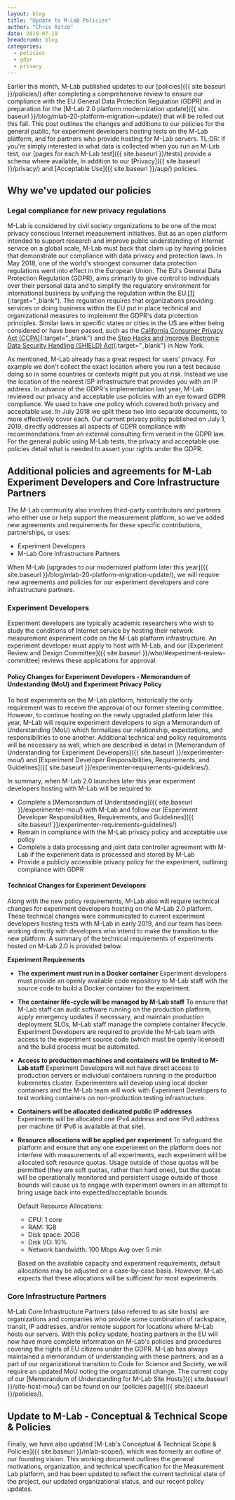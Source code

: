 ```yaml
---
layout: blog
title: "Update to M-Lab Policies"
author: "Chris Ritzo"
date: 2019-07-19
breadcrumb: blog
categories:
  - policies
  - gdpr
  - privacy
---
```


Earlier this month, M-Lab published updates to our [policies]({{ site.baseurl }}/policies/) after completing a comprehensive review to ensure our compliance with the EU General Data Protection Regulation (GDPR) and in preparation for the [M-Lab 2.0 platform modernization update]({{ site. baseurl }}/blog/mlab-20-platform-migration-update/) that will be rolled out this fall. This post outlines the changes and additions to our policies for the general public, for experiment developers hosting tests on the M-Lab platform, and for partners who provide hosting for M-Lab servers.<!--more--> TL;DR: If you're simply interested in what data is collected when you run an M-Lab test, our [pages for each M-Lab test]({{ site.baseurl }}/tests) provide a schema where available, in addition to our [Privacy]({{ site.baseurl }}/privacy/) and [Acceptable Use]({{ site.baseurl }}/aup/) policies.

## Why we've updated our policies

### Legal compliance for new privacy regulations

M-Lab is considered by civil society organizations to be one of the most privacy conscious Internet measurement initiatives. But as an open platform intended to support research and improve public understanding of Internet service on a global scale, M-Lab must back that claim up by having policies that demonstrate our compliance with data privacy and protection laws. In May 2018, one of the world's strongest consumer data protection regulations went into effect in the European Union. The EU's General Data Protection Regulation (GDPR), aims primarily to give control to individuals over their personal data and to simplify the regulatory environment for international business by unifying the regulation within the EU.[\[1\]](http://data.consilium.europa.eu/doc/document/ST-9565-2015-INIT/en/pdf){:target="_blank"}. The regulation requires that organizations providing services or doing business within the EU put in place technical and organizational measures to implement the GDPR's data protection principles. Similar laws in specific states or cities in the US are either being considered or have been passed, such as the [California Consumer Privacy Act (CCPA)](https://www.oag.ca.gov/privacy/ccpa){:target="_blank"} and the [Stop Hacks and Improve Electronic Data Security Handling (SHIELD) Act](https://www.nysenate.gov/legislation/bills/2019/s5642){:target="_blank"} in New York.

As mentioned, M-Lab already has a great respect for users' privacy. For example we don't collect the exact location where you run a test because doing so in some countries or contexts might put you at risk. Instead we use the location of the nearest ISP infrastructure that provides you with an IP address. In advance of the GDPR's implementation last year, M-Lab reviewed our privacy and acceptable use policies with an eye toward GDPR compliance. We used to have one policy which covered both privacy and acceptable use. In July 2018 we split these two into separate documents, to more effectively cover each. Our current privacy policy published on July 1, 2019, directly addresses all aspects of GDPR compliance with recommendations from an external consulting firm versed in the GDPR law. For the general public using M-Lab tests, the privacy and acceptable use policies detail what is needed to assert your rights under the GDPR.

## Additional policies and agreements for M-Lab Experiment Developers and Core Infrastructure Partners

The M-Lab community also involves third-party contributors and partners who either use or help support the measurement platform, so we've added new agreements and requirements for these specific contributions, partnerships, or uses:

* Experiment Developers
* M-Lab Core Infrastructure Partners

When M-Lab [upgrades to our modernized platform later this year]({{ site.baseurl }}/blog/mlab-20-platform-migration-update/), we will require new agreements and policies for our experiment developers and core infrastructure partners.

### Experiment Developers

Experiment developers are typically academic researchers who wish to study the conditions of Internet service by hosting their network measurement experiment code on the M-Lab platform infrastructure. An experiment developer must apply to host with M-Lab, and our [Experiment Review and Design Committee]({{ site.baseurl }}/who/#experiment-review-committee) reviews these applications for approval.

#### Policy Changes for Experiment Developers - Memorandum of Undestanding (MoU) and Experiment Privacy Policy

To host experiments on the M-Lab platform, historically the only requirement was to receive the approval of our former steering committee. However, to continue hosting on the newly upgraded platform later this year, M-Lab will require experiment developers to sign a Memorandum of Understanding (MoU) which formalizes our relationship, expectations, and responsibilities to one another. Additional technical and policy requirements will be necessary as well, which are described in detail in [Memorandum of Understanding for Experiment Developers]({{ site.baseurl }}/experimenter-mou/) and [Experiment Developer Responsibilities, Requirements, and Guidelines]({{ site.baseurl }}/experimenter-requirements-guidelines/).

In summary, when M-Lab 2.0 launches later this year experiment developers hosting with M-Lab will be required to:

* Complete a [Memorandum of Understanding]({{ site.baseurl }}/experimenter-mou/) with M-Lab and follow our [Experiment Developer Responsibilities, Requirements, and Guidelines]({{ site.baseurl }}/experimenter-requirements-guidelines/)
* Remain in compliance with the M-Lab privacy policy and acceptable use policy
* Complete a data processing and joint data controller agreement with M-Lab if the experiment data is processed and stored by M-Lab
* Provide a publicly accessible privacy policy for the experiment, outlining compliance with GDPR

#### Technical Changes for Experiment Developers

Along with the new policy requirements, M-Lab also will require technical changes for experiment developers hosting on the M-Lab 2.0 platform. These technical changes were communicated to current experiment developers hosting tests with M-Lab in early 2019, and our team has been working directly with developers who intend to make the transition to the new platform. A summary of the technical requirements of experiments hosted on M-Lab 2.0 is provided below.

**Experiment Requirements**

* **The experiment must run in a Docker container**
  Experiment developers must provide an openly available code repository to M-Lab staff with the source code to build a Docker container for the experiment.
* **The container life-cycle will be managed by M-Lab staff**
  To ensure that M-Lab staff can audit software running on the production platform, apply emergency updates if necessary, and maintain production deployment SLOs, M-Lab staff manage the complete container lifecycle. Experiment Developers are required to provide the M-Lab team with access to the experiment source code (which must be openly licensed) and the build process must be automated.
* **Access to production machines and containers will be limited to M-Lab staff**
  Experiment Developers will not have direct access to production servers or individual containers running in the production kubernetes cluster. Experimenters will develop using local docker containers and the M-Lab team will work with Experiment Developers to test working containers on non-production testing infrastructure.
* **Containers will be allocated dedicated public IP addresses**
  Experiments will be allocated one IPv4 address and one IPv6 address per machine (if IPv6 is available at that site).
* **Resource allocations will be applied per experiment**
  To safeguard the platform and ensure that any one experiment on the platform does not interfere with measurements of all experiments, each experiment will be allocated soft resource quotas. Usage outside of those quotas will be permitted (they are soft quotas, rather than hard ones), but the quotas will be operationally monitored and persistent usage outside of those bounds will cause us to engage with experiment owners in an attempt to bring usage back into expected/acceptable bounds.

  Default Resource Allocations:

  * CPU: 1 core
  * RAM: 1GB
  * Disk space: 20GB
  * Disk I/O: 10%
  * Network bandwidth: 100 Mbps Avg over 5 min

  Based on the available capacity and experiment requirements, default allocations may be adjusted on a case-by-case basis. However, M-Lab expects that these allocations will be sufficient for most experiments.

### Core Infrastructure Partners

M-Lab Core Infrastructure Partners (also referred to as site hosts) are organizations and companies who provide some combination of rackspace, transit, IP addresses, and/or remote support for locations where M-Lab hosts our servers. With this policy update, hosting partners in the EU will now have more complete information on M-Lab's policies and procedures covering the rights of EU citizens under the GDPR. M-Lab has always maintained a memorandum of understanding with these partners, and as a part of our organizational transition to Code for Science and Society, we will require an updated MoU noting the organizational change. The current copy of our [Memorandum of Understanding for M-Lab Site Hosts]({{ site.baseurl }}/site-host-mou/) can be found on our [policies page]({{ site.baseurl }}/policies/).

## Update to M-Lab - Conceptual & Technical Scope & Policies

Finally, we have also updated [M-Lab's Conceptual & Technical Scope & Policies]({{ site.baseurl }}/mlab-scope/), which was formerly an outline of our founding vision. This working document outlines the general motivations, organization, and technical specification for the Measurement Lab platform, and has been updated to reflect the current technical state of the project, our updated organizational status, and our recent policy updates.
